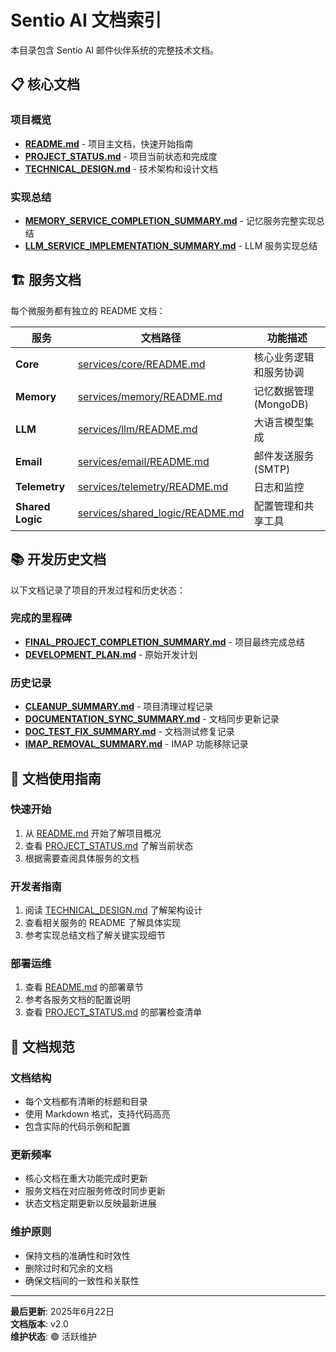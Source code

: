 # Sentio AI 文档索引

本目录包含 Sentio AI 邮件伙伴系统的完整技术文档。

## 📋 核心文档

### 项目概览
- **[README.md](../README.md)** - 项目主文档，快速开始指南
- **[PROJECT_STATUS.md](PROJECT_STATUS.md)** - 项目当前状态和完成度
- **[TECHNICAL_DESIGN.md](TECHNICAL_DESIGN.md)** - 技术架构和设计文档

### 实现总结
- **[MEMORY_SERVICE_COMPLETION_SUMMARY.md](MEMORY_SERVICE_COMPLETION_SUMMARY.md)** - 记忆服务完整实现总结
- **[LLM_SERVICE_IMPLEMENTATION_SUMMARY.md](LLM_SERVICE_IMPLEMENTATION_SUMMARY.md)** - LLM 服务实现总结

## 🏗️ 服务文档

每个微服务都有独立的 README 文档：

| 服务 | 文档路径 | 功能描述 |
|------|----------|----------|
| **Core** | [services/core/README.md](../services/core/README.md) | 核心业务逻辑和服务协调 |
| **Memory** | [services/memory/README.md](../services/memory/README.md) | 记忆数据管理 (MongoDB) |
| **LLM** | [services/llm/README.md](../services/llm/README.md) | 大语言模型集成 |
| **Email** | [services/email/README.md](../services/email/README.md) | 邮件发送服务 (SMTP) |
| **Telemetry** | [services/telemetry/README.md](../services/telemetry/README.md) | 日志和监控 |
| **Shared Logic** | [services/shared_logic/README.md](../services/shared_logic/README.md) | 配置管理和共享工具 |

## 📚 开发历史文档

以下文档记录了项目的开发过程和历史状态：

### 完成的里程碑
- **[FINAL_PROJECT_COMPLETION_SUMMARY.md](FINAL_PROJECT_COMPLETION_SUMMARY.md)** - 项目最终完成总结
- **[DEVELOPMENT_PLAN.md](DEVELOPMENT_PLAN.md)** - 原始开发计划

### 历史记录
- **[CLEANUP_SUMMARY.md](CLEANUP_SUMMARY.md)** - 项目清理过程记录
- **[DOCUMENTATION_SYNC_SUMMARY.md](DOCUMENTATION_SYNC_SUMMARY.md)** - 文档同步更新记录
- **[DOC_TEST_FIX_SUMMARY.md](DOC_TEST_FIX_SUMMARY.md)** - 文档测试修复记录
- **[IMAP_REMOVAL_SUMMARY.md](IMAP_REMOVAL_SUMMARY.md)** - IMAP 功能移除记录

## 🎯 文档使用指南

### 快速开始
1. 从 [README.md](../README.md) 开始了解项目概况
2. 查看 [PROJECT_STATUS.md](PROJECT_STATUS.md) 了解当前状态
3. 根据需要查阅具体服务的文档

### 开发者指南
1. 阅读 [TECHNICAL_DESIGN.md](TECHNICAL_DESIGN.md) 了解架构设计
2. 查看相关服务的 README 了解具体实现
3. 参考实现总结文档了解关键实现细节

### 部署运维
1. 查看 [README.md](../README.md) 的部署章节
2. 参考各服务文档的配置说明
3. 查看 [PROJECT_STATUS.md](PROJECT_STATUS.md) 的部署检查清单

## 📖 文档规范

### 文档结构
- 每个文档都有清晰的标题和目录
- 使用 Markdown 格式，支持代码高亮
- 包含实际的代码示例和配置

### 更新频率
- 核心文档在重大功能完成时更新
- 服务文档在对应服务修改时同步更新
- 状态文档定期更新以反映最新进展

### 维护原则
- 保持文档的准确性和时效性
- 删除过时和冗余的文档
- 确保文档间的一致性和关联性

---

**最后更新**: 2025年6月22日  
**文档版本**: v2.0  
**维护状态**: 🟢 活跃维护
